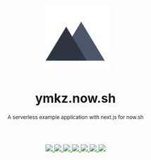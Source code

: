 <div align="center">
  <img src="static/images/logo_icon_dark.svg" width="150px">
  <h1 align="center">ymkz.now.sh</h1>
  <sup align="center">A serverless example application with next.js for now.sh</sup>
  <br />
  <br />
  <br />
</div>
<p align="center">
  <a href="https://zeit.co/dashboard/project/ymkz.now.sh">
    <img src="https://flat.badgen.net/badge/deploy/%E2%96%B2%20now/000000" />
  </a>
  <a href="https://github.com/ymkz/ymkz.now.sh/issues?q=is%3Aissue+is%3Aopen+label%3Aweekly-digest">
    <img src="https://flat.badgen.net/github/label-issues/ymkz/ymkz.now.sh/weekly-digest">
  </a>
  <a href="https://github.com/Microsoft/TypeScript">
    <img src="https://flat.badgen.net/badge/powered%20by/TypeScript/017acd">
  </a>
  <a href="https://eslint.org">
    <img src="https://flat.badgen.net/badge/lint%20with/eslint/4b32c3">
  </a>
  <a href="https://prettier.io">
    <img src="https://flat.badgen.net/badge/format%20with/prettier/ff69b4">
  </a>
  <a href="https://emotion.sh">
    <img src="https://flat.badgen.net/badge/styled%20with/emotion/d36ac2">
  </a>
  <a href="https://renovateapp.com">
    <img src="https://flat.badgen.net/badge/renovate/enabled/green">
  </a>
  <br />
  <br />
</p>
